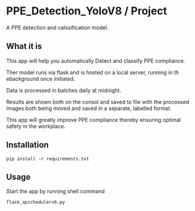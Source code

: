 # PPE_Detection_YoloV8 / Project

A PPE detection and calssification model.

## What it is


This app will help you automatically Detect and classify PPE compliance.

Ther model runs via flask and is hosted on a local server, running in th ebackground once initiated.

Data is processed in batches daily at midnight.

Results are shown both on the consol and saved to file with the processed images both being moved and saved in 
a separate, labelled format.

This app will greatly improve PPE compliance thereby ensuring optimal safety in the workplace.


## Installation

```shell
pip install -r requirements.txt
```

## Usage

Start the app by running shell command

```shell
flask_apschedulerv6.py
```
